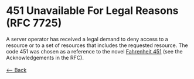 # 451 Unavailable For Legal Reasons (RFC 7725)

A server operator has received a legal demand to deny access to a resource or to a set of resources that includes the requested resource. The code 451 was chosen as a reference to the novel [Fahrenheit 451](https://en.wikipedia.org/wiki/Fahrenheit_451) (see the Acknowledgements in the RFC).
<br />
<br />
[<-- Back](../../http_codes.md)
